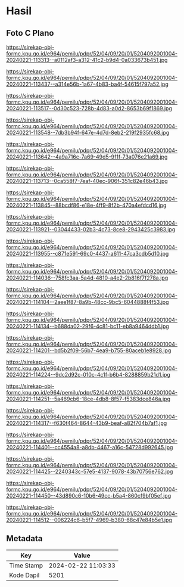 # Hasil

## Foto C Plano

https://sirekap-obj-formc.kpu.go.id/e964/pemilu/pdpr/52/04/09/20/01/5204092001004-20240221-113313--a0112af3-a312-41c2-b9d4-0a033673b451.jpg

https://sirekap-obj-formc.kpu.go.id/e964/pemilu/pdpr/52/04/09/20/01/5204092001004-20240221-113437--a314e56b-1a67-4b83-ba4f-54615f797a52.jpg

https://sirekap-obj-formc.kpu.go.id/e964/pemilu/pdpr/52/04/09/20/01/5204092001004-20240221-113517--0d30c523-728b-4d83-a0d2-8653b69f1869.jpg

https://sirekap-obj-formc.kpu.go.id/e964/pemilu/pdpr/52/04/09/20/01/5204092001004-20240221-113548--7db3b94f-647e-4d7d-8eb2-219f2935fc68.jpg

https://sirekap-obj-formc.kpu.go.id/e964/pemilu/pdpr/52/04/09/20/01/5204092001004-20240221-113642--4a9a716c-7a69-49d5-9f1f-73a076e21a69.jpg

https://sirekap-obj-formc.kpu.go.id/e964/pemilu/pdpr/52/04/09/20/01/5204092001004-20240221-113713--0ca558f7-7eaf-40ec-906f-351c82e46b43.jpg

https://sirekap-obj-formc.kpu.go.id/e964/pemilu/pdpr/52/04/09/20/01/5204092001004-20240221-113845--88bcdf86-e18e-4ff9-8f2b-470a4efdcd16.jpg

https://sirekap-obj-formc.kpu.go.id/e964/pemilu/pdpr/52/04/09/20/01/5204092001004-20240221-113921--03044433-02b3-4c73-8ce8-2943425c3983.jpg

https://sirekap-obj-formc.kpu.go.id/e964/pemilu/pdpr/52/04/09/20/01/5204092001004-20240221-113955--c871e591-69c0-4437-a611-47ca3cdb5d10.jpg

https://sirekap-obj-formc.kpu.go.id/e964/pemilu/pdpr/52/04/09/20/01/5204092001004-20240221-114036--758fc3aa-5a4d-4810-a4e2-2b816f7f278a.jpg

https://sirekap-obj-formc.kpu.go.id/e964/pemilu/pdpr/52/04/09/20/01/5204092001004-20240221-114104--2aee1f87-8a9b-48cc-9bc5-6044888f4f53.jpg

https://sirekap-obj-formc.kpu.go.id/e964/pemilu/pdpr/52/04/09/20/01/5204092001004-20240221-114134--b688da02-29f6-4c81-bc11-eb8a9464ddb1.jpg

https://sirekap-obj-formc.kpu.go.id/e964/pemilu/pdpr/52/04/09/20/01/5204092001004-20240221-114201--bd5b2f09-56b7-4ea9-b755-80aceb1e8928.jpg

https://sirekap-obj-formc.kpu.go.id/e964/pemilu/pdpr/52/04/09/20/01/5204092001004-20240221-114224--9dc2d92c-010c-4c1f-b6b4-8288859b21d1.jpg

https://sirekap-obj-formc.kpu.go.id/e964/pemilu/pdpr/52/04/09/20/01/5204092001004-20240221-114251--5a469cb6-18ce-4db8-8f57-f5383dce846a.jpg

https://sirekap-obj-formc.kpu.go.id/e964/pemilu/pdpr/52/04/09/20/01/5204092001004-20240221-114317--f630f464-8644-43b9-beaf-a82f704b7af1.jpg

https://sirekap-obj-formc.kpu.go.id/e964/pemilu/pdpr/52/04/09/20/01/5204092001004-20240221-114401--cc4554a8-a8db-4467-a16c-54728d992645.jpg

https://sirekap-obj-formc.kpu.go.id/e964/pemilu/pdpr/52/04/09/20/01/5204092001004-20240221-114425--2240343c-57e5-4137-9078-43b70756e762.jpg

https://sirekap-obj-formc.kpu.go.id/e964/pemilu/pdpr/52/04/09/20/01/5204092001004-20240221-114450--43d890c6-10b6-49cc-b5a4-860cf9bf05ef.jpg

https://sirekap-obj-formc.kpu.go.id/e964/pemilu/pdpr/52/04/09/20/01/5204092001004-20240221-114512--006224c6-b5f7-4969-b380-68c47e84b5e1.jpg


## Metadata

| Key        | Value               |
| ---------- | ------------------- |
| Time Stamp | 2024-02-22 11:03:33 |
| Kode Dapil | 5201                |



